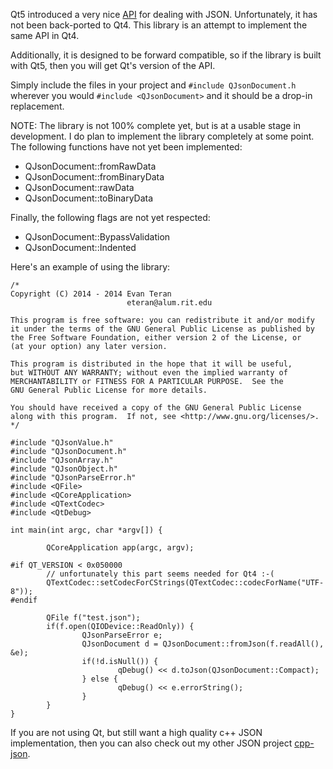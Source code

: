Qt5 introduced a very nice [API](http://doc.qt.io/qt-5/qjsondocument.html) for dealing with JSON. Unfortunately, it has not been back-ported to Qt4. This library is an attempt to implement the same API in Qt4.

Additionally, it is designed to be forward compatible, so if the library is built with Qt5, then you will get Qt's version of the API.

Simply include the files in your project and `#include QJsonDocument.h` wherever you would `#include <QJsonDocument>` and it should be a drop-in replacement.

NOTE: The library is not 100% complete yet, but is at a usable stage in development. I do plan to implement the library completely at some point. The following functions have not yet been implemented:

* QJsonDocument::fromRawData
* QJsonDocument::fromBinaryData
* QJsonDocument::rawData
* QJsonDocument::toBinaryData

Finally, the following flags are not yet respected:

* QJsonDocument::BypassValidation
* QJsonDocument::Indented

Here's an example of using the library:

	/*
	Copyright (C) 2014 - 2014 Evan Teran
                        	  eteran@alum.rit.edu

	This program is free software: you can redistribute it and/or modify
	it under the terms of the GNU General Public License as published by
	the Free Software Foundation, either version 2 of the License, or
	(at your option) any later version.

	This program is distributed in the hope that it will be useful,
	but WITHOUT ANY WARRANTY; without even the implied warranty of
	MERCHANTABILITY or FITNESS FOR A PARTICULAR PURPOSE.  See the
	GNU General Public License for more details.

	You should have received a copy of the GNU General Public License
	along with this program.  If not, see <http://www.gnu.org/licenses/>.
	*/

	#include "QJsonValue.h"
	#include "QJsonDocument.h"
	#include "QJsonArray.h"
	#include "QJsonObject.h"
	#include "QJsonParseError.h"
	#include <QFile>
	#include <QCoreApplication>
	#include <QTextCodec>
	#include <QtDebug>

	int main(int argc, char *argv[]) {

        	QCoreApplication app(argc, argv);

	#if QT_VERSION < 0x050000
        	// unfortunately this part seems needed for Qt4 :-(
        	QTextCodec::setCodecForCStrings(QTextCodec::codecForName("UTF-8"));
	#endif

        	QFile f("test.json");
        	if(f.open(QIODevice::ReadOnly)) {
                	QJsonParseError e;
                	QJsonDocument d = QJsonDocument::fromJson(f.readAll(), &e);
                	if(!d.isNull()) {
                        	qDebug() << d.toJson(QJsonDocument::Compact);
                	} else {
                        	qDebug() << e.errorString();
                	}
        	}
	}

If you are not using Qt, but still want a high quality c++ JSON implementation, then you can also check out my other JSON project [cpp-json](https://github.com/eteran/cpp-json).
